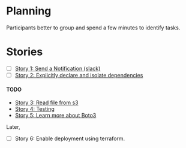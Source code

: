 Planning
====

Participants better to group and spend a few minutes to identify tasks.

Stories
====

- [ ] [Story 1: Send a Notification (slack)](kata-1/HOW-TO.md) 
- [ ] [Story 2: Explicitly declare and isolate dependencies](kata-2/HOW-TO.md)

#### TODO
- [Story 3: Read file from s3](kata-3/HOW-TO.md)
- [Story 4: Testing](kata-4/HOW-TO.md)
- [Story 5: Learn more about Boto3](kata-5/HOW-TO.md)

Later,

- [ ] Story 6: Enable deployment using terraform. 
